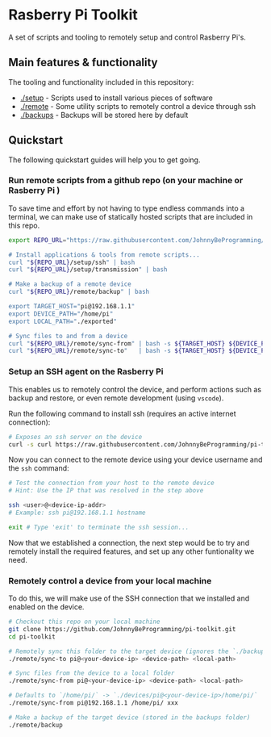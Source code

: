 # Rasberry Pi Toolkit

A set of scripts and tooling to remotely setup and control Rasberry Pi's.

## Main features & functionality

The tooling and functionality included in this repository:

- [./setup](./setup) - Scripts used to install various pieces of software
- [./remote](./remote) - Some utility scripts to remotely control a device through ssh
- [./backups](./backups) - Backups will be stored here by default

## Quickstart

The following quickstart guides will help you to get going.

### Run remote scripts from a github repo (on your machine or Rasberry Pi )

To save time and effort by not having to type endless commands into a terminal,
we can make use of statically hosted scripts that are included in this repo.

```bash
export REPO_URL="https://raw.githubusercontent.com/JohnnyBeProgramming/pi-toolkit/master

# Install applications & tools from remote scripts...
curl "${REPO_URL}/setup/ssh" | bash
curl "${REPO_URL}/setup/transmission" | bash

# Make a backup of a remote device
curl "${REPO_URL}/remote/backup" | bash

export TARGET_HOST="pi@192.168.1.1"
export DEVICE_PATH="/home/pi"
export LOCAL_PATH="./exported"

# Sync files to and from a device
curl "${REPO_URL}/remote/sync-from" | bash -s ${TARGET_HOST} ${DEVICE_PATH} ${LOCAL_PATH}
curl "${REPO_URL}/remote/sync-to"   | bash -s ${TARGET_HOST} ${DEVICE_PATH} ${LOCAL_PATH}

```

### Setup an SSH agent on the Rasberry Pi

This enables us to remotely control the device, and perform actions such as
backup and restore, or even remote development (using `vscode`).

Run the following command to install ssh (requires an active internet connection):

```bash
# Exposes an ssh server on the device
curl -s curl https://raw.githubusercontent.com/JohnnyBeProgramming/pi-toolkit/master/setup/ssh | bash
```

Now you can connect to the remote device using your device username and the `ssh` command:

```bash
# Test the connection from your host to the remote device
# Hint: Use the IP that was resolved in the step above

ssh <user>@<device-ip-addr>
# Example: ssh pi@192.168.1.1 hostname

exit # Type 'exit' to terminate the ssh session...
```

Now that we established a connection, the next step would be to try and remotely
install the required features, and set up any other funtionality we need.

### Remotely control a device from your local machine

To do this, we will make use of the SSH connection that we installed and enabled
on the device.

```bash
# Checkout this repo on your local machine
git clone https://github.com/JohnnyBeProgramming/pi-toolkit.git
cd pi-toolkit

# Remotely sync this folder to the target device (ignores the `./backup` folder)
./remote/sync-to pi@<your-device-ip> <device-path> <local-path>

# Sync files from the device to a local folder
./remote/sync-from pi@<your-device-ip> <device-path> <local-path>

# Defaults to `/home/pi/` -> `./devices/pi@<your-device-ip>/home/pi/`
./remote/sync-from pi@192.168.1.1 /home/pi/ xxx

# Make a backup of the target device (stored in the backups folder)
./remote/backup

```
